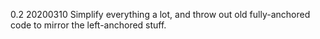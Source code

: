 0.2 20200310
Simplify everything a lot, and throw out old fully-anchored
code to mirror the left-anchored stuff.